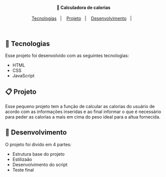 <h4 align="center">
  🔬 Calculadora de calorias
</h4>

<p align="center">
  <a href="#rocket-tecnologias">Tecnologias</a>&nbsp;&nbsp;&nbsp;|&nbsp;&nbsp;&nbsp;
  <a href="#-projeto">Projeto</a>&nbsp;&nbsp;&nbsp;|&nbsp;&nbsp;&nbsp;
  <a href="#-layout">Desenvolvimento</a>&nbsp;&nbsp;&nbsp;|&nbsp;&nbsp;&nbsp;
</p>

<br>

## 🔌 Tecnologias

Esse projeto foi desenvolvido com as seguintes tecnologias:

- HTML
- CSS
- JavaScript


## 📋 Projeto

Esse pequeno projeto tem a função de calcular as calorias do usuário de acordo com as informações inseridas e ao final informar o que é necessário para peder as calorias a mais em cima do peso ideal para a altua fornecida.

## 🔨 Desenvolvimento

O projeto foi divido em 4 partes: 

- Estrutura base do projeto
- Estilizaão
- Desenvolvimento do script
- Teste final